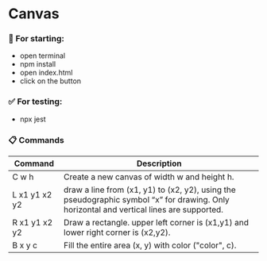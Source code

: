 # Canvas
### 🚀 For starting:
* open terminal
* npm install
* open index.html 
* click on the button

### ✅ For testing:
* npx jest

### 📋 Commands
|Command 		|Description|
|----|----|
|C w h          | Create a new canvas of width w and height h.|
|L x1 y1 x2 y2  | draw a line from (x1, y1) to (x2, y2), using the pseudographic symbol “x” for drawing. Only horizontal and vertical lines are supported.|
|R x1 y1 x2 y2  | Draw a rectangle. upper left corner is (x1,y1) and lower right corner is (x2,y2).|
|B x y c        | Fill the entire area (x, y) with color ("color", c).
